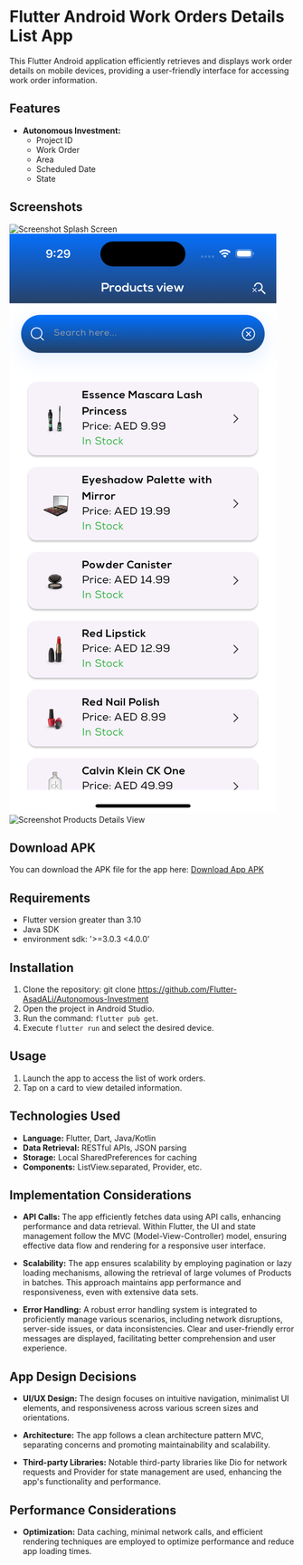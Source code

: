 # Flutter Android Work Orders Details List App

This Flutter Android application efficiently retrieves and displays work order details on mobile devices, providing a user-friendly interface for accessing work order information.

## Features

- **Autonomous Investment:**
  - Project ID
  - Work Order
  - Area
  - Scheduled Date
  - State
## Screenshots

![Screenshot Splash Screen](https://github.com/Flutter-AsadALi/Autonomous-Investment/blob/main/assets/images/splsh.jpeg)
![Screenshot List of Products](https://github.com/Flutter-AsadALi/Autonomous-Investment/blob/main/assets/images/list_view.png)
![Screenshot Products Details View](https://github.com/Flutter-AsadALi/Autonomous-Investment/blob/main/assets/images/details.jpeg)


## Download APK

You can download the APK file for the app here: [Download App APK](https://github.com/Flutter-AsadALi/work_order_app_flutter/blob/main/assets/images/flutter-app.apk)
## Requirements

- Flutter version greater than 3.10
- Java SDK
- environment sdk: '>=3.0.3 <4.0.0'

## Installation

1. Clone the repository:
   git clone https://github.com/Flutter-AsadALi/Autonomous-Investment
2. Open the project in Android Studio.
3. Run the command: `flutter pub get`.
4. Execute `flutter run` and select the desired device.

## Usage

1. Launch the app to access the list of work orders.
2. Tap on a card to view detailed information.

## Technologies Used

- **Language:** Flutter, Dart, Java/Kotlin
- **Data Retrieval:** RESTful APIs, JSON parsing
- **Storage:** Local SharedPreferences for caching
- **Components:** ListView.separated, Provider, etc.

## Implementation Considerations

- **API Calls:** The app efficiently fetches data using API calls, enhancing performance and data retrieval. Within Flutter, the UI and state management follow the MVC (Model-View-Controller) model, ensuring effective data flow and rendering for a responsive user interface.

- **Scalability:** The app ensures scalability by employing pagination or lazy loading mechanisms, allowing the retrieval of large volumes of Products in batches. This approach maintains app performance and responsiveness, even with extensive data sets.

- **Error Handling:** A robust error handling system is integrated to proficiently manage various scenarios, including network disruptions, server-side issues, or data inconsistencies. Clear and user-friendly error messages are displayed, facilitating better comprehension and user experience.


## App Design Decisions

- **UI/UX Design:** The design focuses on intuitive navigation, minimalist UI elements, and responsiveness across various screen sizes and orientations.

- **Architecture:** The app follows a clean architecture pattern MVC, separating concerns and promoting maintainability and scalability.

- **Third-party Libraries:** Notable third-party libraries like Dio for network requests and Provider for state management are used, enhancing the app's functionality and performance.

## Performance Considerations

- **Optimization:** Data caching, minimal network calls, and efficient rendering techniques are employed to optimize performance and reduce app loading times.




